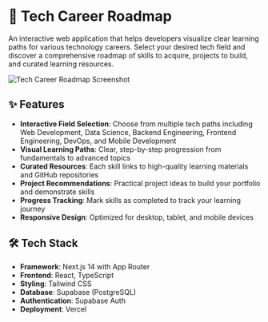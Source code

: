 # 🚀 Tech Career Roadmap

An interactive web application that helps developers visualize clear learning paths for various technology careers. Select your desired tech field and discover a comprehensive roadmap of skills to acquire, projects to build, and curated learning resources.

![Tech Career Roadmap Screenshot](https://via.placeholder.com/1200x630)

## ✨ Features

- **Interactive Field Selection**: Choose from multiple tech paths including Web Development, Data Science, Backend Engineering, Frontend Engineering, DevOps, and Mobile Development
- **Visual Learning Paths**: Clear, step-by-step progression from fundamentals to advanced topics
- **Curated Resources**: Each skill links to high-quality learning materials and GitHub repositories
- **Project Recommendations**: Practical project ideas to build your portfolio and demonstrate skills
- **Progress Tracking**: Mark skills as completed to track your learning journey
- **Responsive Design**: Optimized for desktop, tablet, and mobile devices

## 🛠️ Tech Stack

- **Framework**: Next.js 14 with App Router
- **Frontend**: React, TypeScript
- **Styling**: Tailwind CSS
- **Database**: Supabase (PostgreSQL)
- **Authentication**: Supabase Auth
- **Deployment**: Vercel
